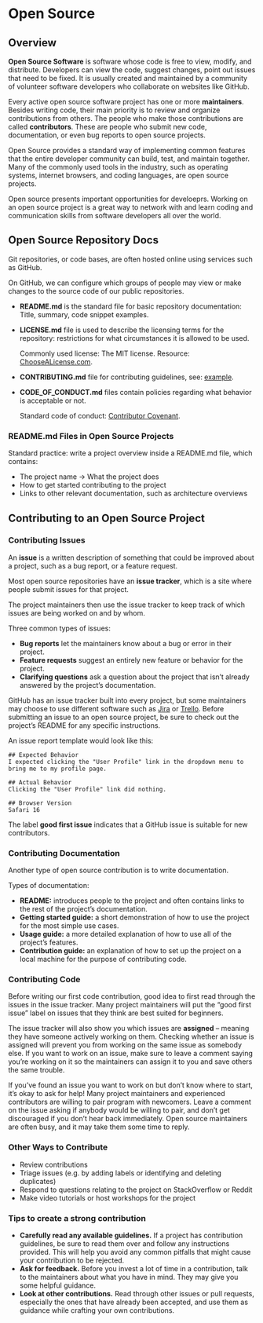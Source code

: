 # Open Source

## Overview

**Open Source Software** is software whose code is free to view, modify, and distribute. Developers can view the code, suggest changes, point out issues that need to be fixed. It is usually created and maintained by a community of volunteer software developers who collaborate on websites like GitHub.

Every active open source software project has one or more **maintainers**. Besides writing code, their main priority is to review and organize contributions from others. The people who make those contributions are called **contributors**. These are people who submit new code, documentation, or even bug reports to open source projects.

Open Source provides a standard way of implementing common features that the entire developer community can build, test, and maintain together. Many of the commonly used tools in the industry, such as operating systems, internet browsers, and coding languages, are open source projects.

Open source presents important opportunities for develoeprs. Working on an open source project is a great way to network with and learn coding and communication skills from software developers all over the world.

## Open Source Repository Docs

Git repositories, or code bases, are often hosted online using services such as GitHub.

On GitHub, we can configure which groups of people may view or make changes to the source code of our public repositories.

- **README.md** is the standard file for basic repository documentation: Title, summary, code snippet examples.

- **LICENSE.md** file is used to describe the licensing terms for the repository: restrictions for what circumstances it is allowed to be used.

  Commonly used license: The MIT license. Resource: [ChooseALicense.com](https://choosealicense.com/).

- **CONTRIBUTING.md** file for contributing guidelines, see: [example](https://contributing.md/example/).

- **CODE_OF_CONDUCT.md** files contain policies regarding what behavior is acceptable or not.

  Standard code of conduct: [Contributor Covenant](https://www.contributor-covenant.org/).

### README.md Files in Open Source Projects

Standard practice: write a project overview inside a README.md file, which contains:

- The project name -> What the project does
- How to get started contributing to the project
- Links to other relevant documentation, such as architecture overviews

## Contributing to an Open Source Project

### Contributing Issues

An **issue** is a written description of something that could be improved about a project, such as a bug report, or a feature request.

Most open source repositories have an **issue tracker**, which is a site where people submit issues for that project.

The project maintainers then use the issue tracker to keep track of which issues are being worked on and by whom.

Three common types of issues:

- **Bug reports** let the maintainers know about a bug or error in their project.
- **Feature requests** suggest an entirely new feature or behavior for the project.
- **Clarifying questions** ask a question about the project that isn’t already answered by the project’s documentation.

GitHub has an issue tracker built into every project, but some maintainers may choose to use different software such as [Jira](https://www.atlassian.com/software/jira) or [Trello](https://trello.com/). Before submitting an issue to an open source project, be sure to check out the project’s README for any specific instructions.

An issue report template would look like this:

```
## Expected Behavior
I expected clicking the "User Profile" link in the dropdown menu to bring me to my profile page.

## Actual Behavior
Clicking the "User Profile" link did nothing.

## Browser Version
Safari 16
```

The label **good first issue** indicates that a GitHub issue is suitable for new contributors.

### Contributing Documentation

Another type of open source contribution is to write documentation.

Types of documentation:

- **README:** introduces people to the project and often contains links to the rest of the project’s documentation.
- **Getting started guide:** a short demonstration of how to use the project for the most simple use cases.
- **Usage guide:** a more detailed explanation of how to use all of the project’s features.
- **Contribution guide:** an explanation of how to set up the project on a local machine for the purpose of contributing code.

### Contributing Code

Before writing our first code contribution, good idea to first read through the issues in the issue tracker. Many project maintainers will put the “good first issue” label on issues that they think are best suited for beginners.

The issue tracker will also show you which issues are **assigned** – meaning they have someone actively working on them. Checking whether an issue is assigned will prevent you from working on the same issue as somebody else. If you want to work on an issue, make sure to leave a comment saying you’re working on it so the maintainers can assign it to you and save others the same trouble.

If you’ve found an issue you want to work on but don’t know where to start, it’s okay to ask for help! Many project maintainers and experienced contributors are willing to pair program with newcomers. Leave a comment on the issue asking if anybody would be willing to pair, and don’t get discouraged if you don’t hear back immediately. Open source maintainers are often busy, and it may take them some time to reply.

### Other Ways to Contribute

- Review contributions
- Triage issues (e.g. by adding labels or identifying and deleting duplicates)
- Respond to questions relating to the project on StackOverflow or Reddit
- Make video tutorials or host workshops for the project

### Tips to create a strong contribution

- **Carefully read any available guidelines.** If a project has contribution guidelines, be sure to read them over and follow any instructions provided. This will help you avoid any common pitfalls that might cause your contribution to be rejected.
- **Ask for feedback.** Before you invest a lot of time in a contribution, talk to the maintainers about what you have in mind. They may give you some helpful guidance.
- **Look at other contributions.** Read through other issues or pull requests, especially the ones that have already been accepted, and use them as guidance while crafting your own contributions.
